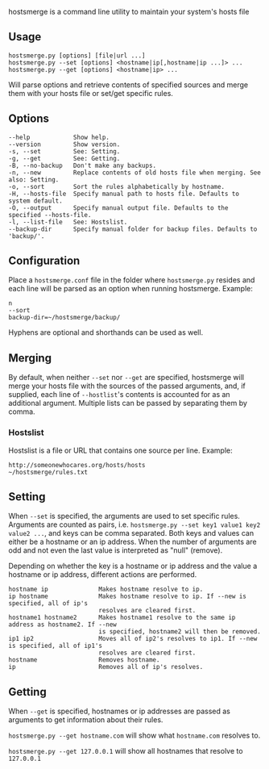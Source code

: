 hostsmerge is a command line utility to maintain your system's hosts file

## Usage
```
hostsmerge.py [options] [file|url ...]
hostsmerge.py --set [options] <hostname|ip[,hostname|ip ...]> ...
hostsmerge.py --get [options] <hostname|ip> ...
```
Will parse options and retrieve contents of specified sources and merge them with your hosts file or set/get specific rules.

## Options
```
--help            Show help.
--version         Show version.
-s, --set         See: Setting.
-g, --get         See: Getting.
-B, --no-backup   Don't make any backups.
-n, --new         Replace contents of old hosts file when merging. See also: Setting.
-o, --sort        Sort the rules alphabetically by hostname.
-H, --hosts-file  Specify manual path to hosts file. Defaults to system default.
-O, --output      Specify manual output file. Defaults to the specified --hosts-file.
-l, --list-file   See: Hostslist.
--backup-dir      Specify manual folder for backup files. Defaults to 'backup/'.
```

## Configuration
Place a `hostsmerge.conf` file in the folder where `hostsmerge.py` resides and each line will be parsed as an option when running hostsmerge. Example:
```
n
--sort
backup-dir=~/hostsmerge/backup/
```
Hyphens are optional and shorthands can be used as well.

## Merging
By default, when neither `--set` nor `--get` are specified, hostsmerge will merge your hosts file with the sources of the passed arguments, and, if supplied, each line of `--hostlist`'s contents is accounted for as an additional argument. Multiple lists can be passed by separating them by comma.

### Hostslist
Hostslist is a file or URL that contains one source per line. Example:
```
http://someonewhocares.org/hosts/hosts
~/hostsmerge/rules.txt
```

## Setting
When `--set` is specified, the arguments are used to set specific rules. Arguments are counted as pairs, i.e. `hostsmerge.py --set key1 value1 key2 value2 ...`, and keys can be comma separated. Both keys and values can either be a hostname or an ip address. When the number of arguments are odd and not even the last value is interpreted as "null" (remove).

Depending on whether the key is a hostname or ip address and the value a hostname or ip address, different actions are performed.

```
hostname ip              Makes hostname resolve to ip.
ip hostname              Makes hostname resolve to ip. If --new is specified, all of ip's 
                         resolves are cleared first.
hostname1 hostname2      Makes hostname1 resolve to the same ip address as hostname2. If --new 
                         is specified, hostname2 will then be removed.
ip1 ip2                  Moves all of ip2's resolves to ip1. If --new is specified, all of ip1's 
                         resolves are cleared first.
hostname                 Removes hostname.
ip                       Removes all of ip's resolves.
```

## Getting
When ``--get`` is specified, hostnames or ip addresses are passed as arguments to get information about their rules.

`hostsmerge.py --get hostname.com` will show what `hostname.com` resolves to.

`hostsmerge.py --get 127.0.0.1` will show all hostnames that resolve to `127.0.0.1`

